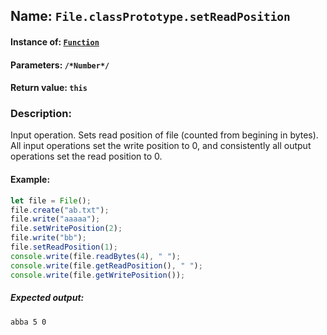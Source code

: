 ## Name: `File.classPrototype.setReadPosition`

#### Instance of: [`Function`](Function.md)

#### Parameters: `/*Number*/`

#### Return value: `this`

### Description:

Input operation. 
Sets read position of file
(counted from begining in bytes). 
All input operations set the write 
position to 0, and consistently all 
output operations set the read 
position to 0.

#### Example:

```js
let file = File();
file.create("ab.txt");
file.write("aaaaa");
file.setWritePosition(2);
file.write("bb");
file.setReadPosition(1);
console.write(file.readBytes(4), " ");
console.write(file.getReadPosition(), " ");
console.write(file.getWritePosition());
```

##### Expected output:

```
abba 5 0
```


